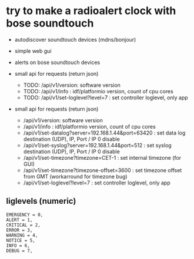 # try to make a radioalert clock with bose soundtouch

- autodiscover soundtouch devices (mdns/bonjour)
- simple web gui
- alerts on bose soundtouch devices

- small api for requests (return json)
  - TODO: /api/v1/version: software version
  - TODO: /api/v1/info : idf/platformio version, count of cpu cores
  - TODO: /api/v1/set-loglevel?level=7 : set controller loglevel, only app



- small api for requests (return json)
  - /api/v1/version: software version
  - /api/v1/info : idf/platformio version, count of cpu cores
  - /api/v1/set-datalog?server=192.168.1.44&port=63420 : set data log destination (UDP), IP, Port / IP 0 disable
  - /api/v1/set-syslog?server=192.168.1.44&port=512 : set syslog destination (UDP), IP, Port  / IP 0 disable
  - /api/v1/set-timezone?timezone=CET-1 : set internal timezone (for GUI)
  - /api/v1/set-timezone?timezone-offset=3600 : set timezone offset from GMT (workarround for timezone bug)
  - /api/v1/set-loglevel?level=7 : set controller loglevel, only app



## liglevels (numeric)
    EMERGENCY = 0,
    ALERT = 1,
    CRITICAL = 2,
    ERROR = 3,
    WARNING = 4,
    NOTICE = 5,
    INFO = 6,
    DEBUG = 7,








  
